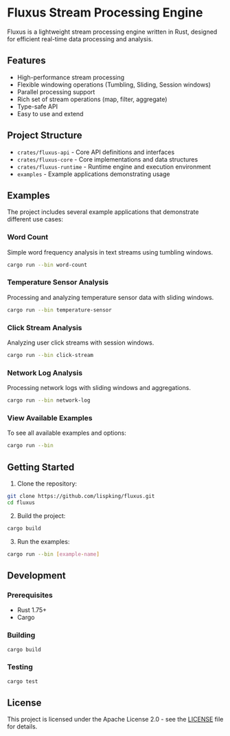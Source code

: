 # Fluxus Stream Processing Engine

Fluxus is a lightweight stream processing engine written in Rust, designed for efficient real-time data processing and analysis.

## Features

- High-performance stream processing
- Flexible windowing operations (Tumbling, Sliding, Session windows)
- Parallel processing support
- Rich set of stream operations (map, filter, aggregate)
- Type-safe API
- Easy to use and extend

## Project Structure

- `crates/fluxus-api` - Core API definitions and interfaces
- `crates/fluxus-core` - Core implementations and data structures
- `crates/fluxus-runtime` - Runtime engine and execution environment
- `examples` - Example applications demonstrating usage

## Examples

The project includes several example applications that demonstrate different use cases:

### Word Count

Simple word frequency analysis in text streams using tumbling windows.

```bash
cargo run --bin word-count
```

### Temperature Sensor Analysis

Processing and analyzing temperature sensor data with sliding windows.

```bash
cargo run --bin temperature-sensor
```

### Click Stream Analysis

Analyzing user click streams with session windows.

```bash
cargo run --bin click-stream
```

### Network Log Analysis

Processing network logs with sliding windows and aggregations.

```bash
cargo run --bin network-log
```

### View Available Examples

To see all available examples and options:

```bash
cargo run --bin
```

## Getting Started

1. Clone the repository:

```bash
git clone https://github.com/lispking/fluxus.git
cd fluxus
```

2. Build the project:

```bash
cargo build
```

3. Run the examples:

```bash
cargo run --bin [example-name]
```

## Development

### Prerequisites

- Rust 1.75+ 
- Cargo 

### Building

```bash
cargo build
```

### Testing

```bash
cargo test
```

## License

This project is licensed under the Apache License 2.0 - see the [LICENSE](LICENSE) file for details.